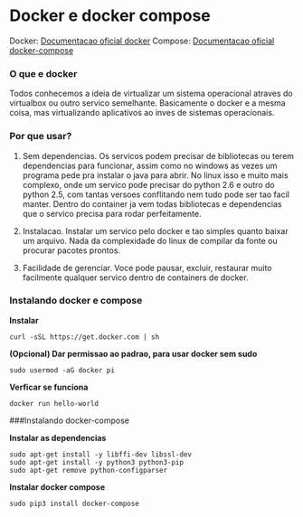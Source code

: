 # Docker e docker compose

Docker: [Documentacao oficial docker](https://docs.docker.com/)
Compose: [Documentacao oficial docker-compose](https://docs.docker.com/compose/)

### O que e docker
Todos conhecemos a ideia de virtualizar um sistema operacional atraves do virtualbox ou outro servico semelhante. Basicamente o docker e a mesma coisa, mas virtualizando aplicativos ao inves de sistemas operacionais.

### Por que usar?
1. Sem dependencias. Os servicos podem precisar de bibliotecas ou terem dependencias para funcionar, assim como no windows as vezes um programa pede pra instalar o java para abrir. No linux isso e muito mais complexo, onde um servico pode precisar do python 2.6 e outro do python 2.5, com tantas versoes conflitando nem tudo pode ser tao facil manter. Dentro do container ja vem todas bibliotecas e dependencias que o servico precisa para rodar perfeitamente.

2. Instalacao. Instalar um servico pelo docker e tao simples quanto baixar um arquivo. Nada da complexidade do linux de compilar da fonte ou procurar pacotes prontos.

3. Facilidade de gerenciar. Voce pode pausar, excluir, restaurar muito facilmente qualquer servico dentro de containers de docker.

### Instalando docker e compose

**Instalar**
```
curl -sSL https://get.docker.com | sh
```

**(Opcional) Dar permissao ao padrao, para usar docker sem sudo**
```
sudo usermod -aG docker pi
```

**Verficar se funciona**
```
docker run hello-world
```

###Instalando docker-compose

**Instalar as dependencias**
```
sudo apt-get install -y libffi-dev libssl-dev
sudo apt-get install -y python3 python3-pip
sudo apt-get remove python-configparser
```

**Instalar docker compose**
```
sudo pip3 install docker-compose
```

